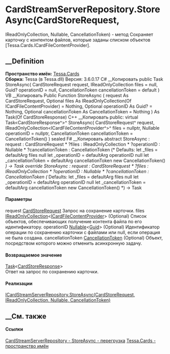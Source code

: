 # CardStreamServerRepository.StoreAsync(CardStoreRequest,
IReadOnlyCollection<ICardFileContentProvider>, Nullable<Guid>,
CancellationToken) - метод
Сохраняет карточку с контентом файлов, которые заданы списком объектов
[Tessa.Cards.ICardFileContentProvider].
## __Definition
 **Пространство имён:** [Tessa.Cards](N_Tessa_Cards.htm)  
 **Сборка:** Tessa (в Tessa.dll) Версия: 3.6.0.17
C# __Копировать
     public Task<CardStoreResponse> StoreAsync(
    	CardStoreRequest request,
    	IReadOnlyCollection<ICardFileContentProvider> files = null,
    	Guid? operationID = null,
    	CancellationToken cancellationToken = default
    )
VB __Копировать
     Public Function StoreAsync ( 
    	request As CardStoreRequest,
    	Optional files As IReadOnlyCollection(Of ICardFileContentProvider) = Nothing,
    	Optional operationID As Guid? = Nothing,
    	Optional cancellationToken As CancellationToken = Nothing
    ) As Task(Of CardStoreResponse)
C++ __Копировать
     public:
    virtual Task<CardStoreResponse^>^ StoreAsync(
    	CardStoreRequest^ request, 
    	IReadOnlyCollection<ICardFileContentProvider^>^ files = nullptr, 
    	Nullable<Guid> operationID = nullptr, 
    	CancellationToken cancellationToken = CancellationToken()
    ) sealed
F# __Копировать
     abstract StoreAsync : 
            request : CardStoreRequest * 
            ?files : IReadOnlyCollection<ICardFileContentProvider> * 
            ?operationID : Nullable<Guid> * 
            ?cancellationToken : CancellationToken 
    (* Defaults:
            let _files = defaultArg files null
            let _operationID = defaultArg operationID null
            let _cancellationToken = defaultArg cancellationToken new CancellationToken()
    *)
    -> Task<CardStoreResponse> 
    override StoreAsync : 
            request : CardStoreRequest * 
            ?files : IReadOnlyCollection<ICardFileContentProvider> * 
            ?operationID : Nullable<Guid> * 
            ?cancellationToken : CancellationToken 
    (* Defaults:
            let _files = defaultArg files null
            let _operationID = defaultArg operationID null
            let _cancellationToken = defaultArg cancellationToken new CancellationToken()
    *)
    -> Task<CardStoreResponse> 
#### Параметры
request [CardStoreRequest](T_Tessa_Cards_CardStoreRequest.htm)
    Запрос на сохранение карточки.
files
[IReadOnlyCollection](https://learn.microsoft.com/dotnet/api/system.collections.generic.ireadonlycollection-1)<[ICardFileContentProvider](T_Tessa_Cards_ICardFileContentProvider.htm)>
(Optional)
    Список объектов, обеспечивающих получение контента файла по его идентификатору.
operationID
[Nullable](https://learn.microsoft.com/dotnet/api/system.nullable-1)<[Guid](https://learn.microsoft.com/dotnet/api/system.guid)>
(Optional)
     Идентификатор операции по сохранению карточки с файлами или null, если операция не была создана. 
cancellationToken
[CancellationToken](https://learn.microsoft.com/dotnet/api/system.threading.cancellationtoken)
(Optional)
    Объект, посредством которого можно отменить асинхронную задачу.
#### Возвращаемое значение
[Task](https://learn.microsoft.com/dotnet/api/system.threading.tasks.task-1)<[CardStoreResponse](T_Tessa_Cards_CardStoreResponse.htm)>  
Ответ на запрос по сохранению карточки.
#### Реализации
[ICardStreamServerRepository.StoreAsync(CardStoreRequest,
IReadOnlyCollection<ICardFileContentProvider>, Nullable<Guid>,
CancellationToken)](M_Tessa_Cards_ICardStreamServerRepository_StoreAsync_1.htm)  
##  __См. также
#### Ссылки
[CardStreamServerRepository - ](T_Tessa_Cards_CardStreamServerRepository.htm)
[StoreAsync -
перегрузка](Overload_Tessa_Cards_CardStreamServerRepository_StoreAsync.htm)
[Tessa.Cards - пространство имён](N_Tessa_Cards.htm)
